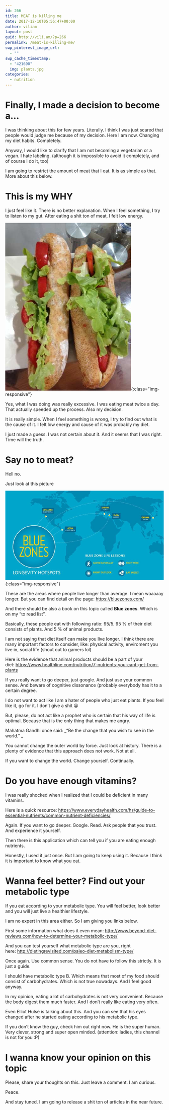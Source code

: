 ```yaml
---
id: 266
title: MEAT is killing me
date: 2017-12-10T05:56:47+00:00
author: viliam
layout: post
guid: http://vili.am/?p=266
permalink: /meat-is-killing-me/
swp_pinterest_image_url:
  - ""
swp_cache_timestamp:
  - "421690"
  img: plants.jpg
categories:
  - nutrition
---
```

# Finally, I made a decision to become a&#8230;

I was thinking about this for few years. Literally. I think I was just scared that people would judge me because of my decision. Here I am now. Changing my diet habits. Completely.

Anyway, I would like to clarify that I am not becoming a vegetarian or a vegan. I hate labeling. (although it is impossible to avoid it completely, and of course I do it, too)

I am going to restrict the amount of meat that I eat. It is as simple as that. More about this below.

# This is my WHY

I just feel like it. There is no better explanation. When I feel something, I try to listen to my gut. After eating a shit ton of meat, I felt low energy.

![Just look at this tasty baguette](/images/2017/12/baguette01.jpg){:class="img-responsive"}

Yes, what I was doing was really excessive. I was eating meat twice a day. That actually speeded up the process. Also my decision.

It is really simple. When I feel something is wrong, I try to find out what is the cause of it. I felt low energy and cause of it was probably my diet.

I just made a guess. I was not certain about it. And it seems that I was right. Time will the truth.

# Say no to meat?

Hell no.

Just look at this picture

![Blue zones diet](/images/2017/12/blue-zones01.jpg){:class="img-responsive"}

These are the areas where people live longer than average. I mean waaaaay longer. But you can find detail on the page: https://bluezones.com/

And there should be also a book on this topic called **Blue zones**. Which is on my &#8220;to read list&#8221;.

Basically, these people eat with following ratio: 95/5. 95 % of their diet consists of plants. And 5 % of animal products.

I am not saying that diet itself can make you live longer. I think there are many important factors to consider, like: physical activity, enviroment you live in, social life (shout out to gamers lol)

Here is the evidence that animal products should be a part of your diet: https://www.healthline.com/nutrition/7-nutrients-you-cant-get-from-plants

If you really want to go deeper, just google. And just use your common sense. And beware of cognitive dissonance (probably everybody has it to a certain degree.

I do not want to act like I am a hater of people who just eat plants. If you feel like it, go for it. I don&#8217;t give a shit 😀

But, please, do not act like a prophet who is certain that his way of life is optimal. Because that is the only thing that makes me angry.

Mahatma Gandhi once said: _&#8220;Be the change that you wish to see in the world.&#8221; _

You cannot change the outer world by force. Just look at history. There is a plenty of evidence that this approach does not work. Not at all.

If you want to change the world. Change yourself. Continually.

# Do you have enough vitamins?

I was really shocked when I realized that I could be deficient in many vitamins.

Here is a quick resource: https://www.everydayhealth.com/hs/guide-to-essential-nutrients/common-nutrient-deficiencies/

Again. If you want to go deeper. Google. Read. Ask people that you trust. And experience it yourself.

Then there is this application which can tell you if you are eating enough nutrients.

Honestly, I used it just once. But I am going to keep using it. Because I think it is important to know what you eat.

# Wanna feel better? Find out your metabolic type

If you eat according to your metabolic type. You will feel better, look better and you will just live a healthier lifestyle.

I am no expert in this area either. So I am giving you links below.

First some information what does it even mean: http://www.beyond-diet-reviews.com/how-to-determine-your-metabolic-type/

And you can test yourself what metabolic type are you, right here: http://dietingrevisited.com/paleo-diet-metabolism-type/

Once again. Use common sense. You do not have to follow this strictly. It is just a guide.

I should have metabolic type B. Which means that most of my food should consist of carbohydrates. Which is not true nowadays. And I feel good anyway.

In my opinion, eating a lot of carbohydrates is not very convenient. Because the body digest them much faster. And I don&#8217;t really like eating very often.

Even Elliot Hulse is talking about this. And you can see that his eyes changed after he started eating according to his metabolic type.

If you don&#8217;t know the guy, check him out right now. He is the super human. Very clever, strong and super open minded. (attention: ladies, this channel is not for you :P)

# I wanna know your opinion on this topic

Please, share your thoughts on this. Just leave a comment. I am curious.

Peace.

And stay tuned. I am going to release a shit ton of articles in the near future.
